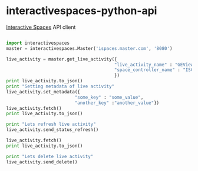 interactivespaces-python-api
============================

[Interactive Spaces](https://github.com/interactivespaces/interactivespaces) API client


```python

import interactivespaces
master = interactivespaces.Master('ispaces.master.com', '8080')

live_activity = master.get_live_activity({
                                         "live_activity_name" : "GEViewSync Slave 01 on Node A",
                                         "space_controller_name" : "ISCtlDispAScreen00"
                                         })
print live_activity.to_json()
print "Setting metadata of live activity"
live_activity.set_metadata({
                          "some_key" : "some_value",
                          "another_key" :"another_value"})
live_activity.fetch()
print live_activity.to_json()

print "Lets refresh live activity"
live_activity.send_status_refresh()

live_activity.fetch()
print live_activity.to_json()

print "Lets delete live activity"
live_activity.send_delete()

```
